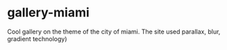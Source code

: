 # gallery-miami
Cool gallery on the theme of the city of miami. The site used parallax, blur, gradient technology)
